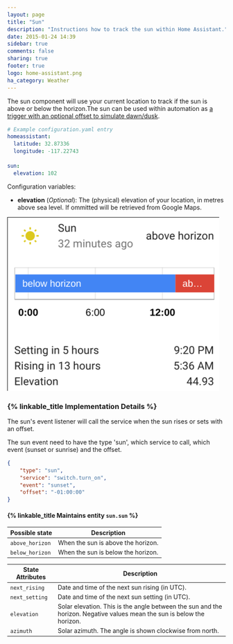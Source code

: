 ```yaml
---
layout: page
title: "Sun"
description: "Instructions how to track the sun within Home Assistant."
date: 2015-01-24 14:39
sidebar: true
comments: false
sharing: true
footer: true
logo: home-assistant.png
ha_category: Weather
---
```


The sun component will use your current location to track if the sun is above or below the horizon.The sun can be used within automation as [a trigger with an optional offset to simulate dawn/dusk][automation-trigger].

[automation-trigger]: /getting-started/automation-trigger/#sun-trigger

```yaml
# Example configuration.yaml entry
homeassistant:
  latitude: 32.87336
  longitude: -117.22743

sun:
  elevation: 102
```

Configuration variables:

- **elevation** (*Optional*): The (physical) elevation of your location, in metres above sea level. If ommitted will be retrieved from Google Maps.

<p class='img'>
<img src='/images/screenshots/more-info-dialog-sun.png' />
</p>

### {% linkable_title Implementation Details %}

The sun's event listener will call the service when the sun rises or sets with an offset.

The sun event need to have the type 'sun', which service to call, which event (sunset or sunrise) and the offset.

```json
{
    "type": "sun",
    "service": "switch.turn_on",
    "event": "sunset",
    "offset": "-01:00:00"
}
```

#### {% linkable_title Maintains entity `sun.sun` %}

| Possible state | Description |
| --------- | ----------- |
| `above_horizon` | When the sun is above the horizon.
| `below_horizon` | When the sun is below the horizon.



| State Attributes | Description |
| --------- | ----------- |
| `next_rising` | Date and time of the next sun rising (in UTC).
| `next_setting` | Date and time of the next sun setting (in UTC).
| `elevation` |  Solar elevation. This is the angle between the sun and the horizon. Negative values mean the sun is below the horizon.
| `azimuth` | Solar azimuth. The angle is shown clockwise from north.
